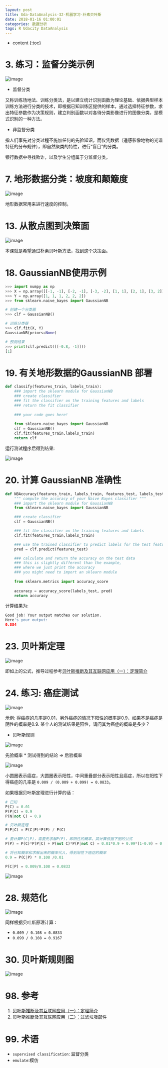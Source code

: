 ```yaml
---
layout: post
title: Uda-DataAnalysis-32-机器学习-朴素贝叶斯
date: 2018-01-16 01:00:01
categories: 数据分析
tags: R Udacity DataAnalysis 
---
```

* content
{:toc}

# 3. 练习：监督分类示例

![image](https://user-images.githubusercontent.com/18595935/35045549-889b9c50-fbd7-11e7-93ad-e2fd9f754b2a.png)

- 监督分类

又称训练场地法、训练分类法，是以建立统计识别函数为理论基础、依据典型样本训练方法进行分类的技术，即根据已知训练区提供的样本，通过选择特征参数，求出特征参数作为决策规则，建立判别函数以对各待分类影像进行的图像分类，是模式识别的一种方法。

- 非监督分类

指人们事先对分类过程不施加任何的先验知识，而仅凭数据（遥感影像地物的光谱特征的分布规律），即自然聚类的特性，进行“盲目”的分类。

银行数据中寻找欺诈，以及学生分组属于分监督分类。

# 7. 地形数据分类：坡度和颠簸度

![image](https://user-images.githubusercontent.com/18595935/35046312-ef34478a-fbd9-11e7-9f06-323035e5ce01.png)

地形数据常用来进行速度的控制。

# 13. 从散点图到决策面

![image](https://user-images.githubusercontent.com/18595935/35046579-c5565ccc-fbda-11e7-93ae-3c0df9c3330f.png)

本课就是希望通过朴素贝叶斯方法，找到这个决策面。

# 18. GaussianNB使用示例

```python
>>> import numpy as np
>>> X = np.array([[-1, -1], [-2, -1], [-3, -2], [1, 1], [2, 1], [3, 2]])
>>> Y = np.array([1, 1, 1, 2, 2, 2])
>>> from sklearn.naive_bayes import GaussianNB

# 创建一个分类器
>>> clf = GaussianNB()

# 训练分类器
>>> clf.fit(X, Y)
GaussianNB(priors=None)

# 预测结果
>>> print(clf.predict([[-0.8, -1]]))
[1]
```

# 19. 有关地形数据的GaussianNB 部署

```python
def classify(features_train, labels_train):   
    ### import the sklearn module for GaussianNB
    ### create classifier
    ### fit the classifier on the training features and labels
    ### return the fit classifier
    
    ### your code goes here!
    
    from sklearn.naive_bayes import GaussianNB
    clf = GaussianNB()
    clf.fit(features_train,labels_train)
    return clf

```

运行测试程序后得到结果:

![image](https://user-images.githubusercontent.com/18595935/35048460-7b178324-fbe0-11e7-8784-17e971398186.png)

# 20. 计算 GaussianNB 准确性

```python
def NBAccuracy(features_train, labels_train, features_test, labels_test):
    """ compute the accuracy of your Naive Bayes classifier """
    ### import the sklearn module for GaussianNB
    from sklearn.naive_bayes import GaussianNB

    ### create classifier
    clf = GaussianNB()

    ### fit the classifier on the training features and labels
    clf.fit(features_train,labels_train)

    ### use the trained classifier to predict labels for the test features
    pred = clf.predict(features_test)

    ### calculate and return the accuracy on the test data
    ### this is slightly different than the example, 
    ### where we just print the accuracy
    ### you might need to import an sklearn module
    
    from sklearn.metrics import accuracy_score
    
    accuracy = accuracy_score(labels_test, pred)
    return accuracy
```

计算结果为:

```python
Good job! Your output matches our solution.
Here's your output:
0.884
```

# 23. 贝叶斯定理

![image](https://user-images.githubusercontent.com/18595935/35101633-9679094e-fca3-11e7-9058-c3b51d3c7e8b.png)

即如上的公式，推导过程参考[贝叶斯推断及其互联网应用（一）：定理简介](http://www.ruanyifeng.com/blog/2011/08/bayesian_inference_part_one.html)

# 24. 练习: 癌症测试

![image](https://user-images.githubusercontent.com/18595935/35101124-af26640c-fca1-11e7-9219-a3d715380428.png)

示例: 得癌症的几率是0.01，另外癌症的情况下阳性的概率是0.9，如果不是癌症是阴性的概率是0.9.
某个人的测试结果是阳性，请问其为癌症的概率是多少？

- 贝叶斯规则

![image](https://user-images.githubusercontent.com/18595935/35101259-3bbf7e76-fca2-11e7-8aa2-1f5882db7dfa.png)

先验概率 * 测试得到的结论 => 后验概率

![image](https://user-images.githubusercontent.com/18595935/35101508-2cad0470-fca3-11e7-9ddd-abe1f71f9406.png)

小圆圈表示癌症，大圆圈表示阳性，中间重叠部分表示阳性且癌症，所以在阳性下得癌症的几率是 `0.009 / (0.009 + 0.099) = 0.0833`。

如果根据贝叶斯定理进行计算的话：

```python
# 已知
P(C) = 0.01
P(P|C) = 0.9
P(N|not C) = 0.9

# 贝叶斯定理
P(P|C) = P(C|P)*P(P) / P(C)

# 要计算P(C|P)，需要先求解P(P)，即阳性的概率，其计算依据下图的公式
P(P) = P(C)*P(P|C) + P(not C)*P(P|not C) = 0.01*0.9 + 0.99*(1-0.9) = 0.09 + 0.099 = 0.108

# 将已知概率和求解出来的概率代入，得到阳性下癌症的概率
0.9 = P(C|P) * 0.108 /0.01

P(C|P) = 0.009/0.108 = 0.0833
```

![image](https://user-images.githubusercontent.com/18595935/35102256-b93c5524-fca5-11e7-88bf-8e5a87dc5e34.png)

# 28. 规范化

![image](https://user-images.githubusercontent.com/18595935/35103430-277360fc-fca9-11e7-9416-9fa6ad841ef0.png)

同样根据贝叶斯原理计算：

- `0.009 / 0.108 = 0.0833`
- `0.099 / 0.108 = 0.9167`

# 30. 贝叶斯规则图

![image](https://user-images.githubusercontent.com/18595935/35103715-0a4d1634-fcaa-11e7-8933-bbce12f3537b.png)


# 98. 参考
1. [贝叶斯推断及其互联网应用（一）：定理简介](http://www.ruanyifeng.com/blog/2011/08/bayesian_inference_part_one.html)
2. [贝叶斯推断及其互联网应用（二）：过滤垃圾邮件](http://www.ruanyifeng.com/blog/2011/08/bayesian_inference_part_two.html)

# 99. 术语

- `supervised classification`: 监督分类
- `emulate`:模仿
